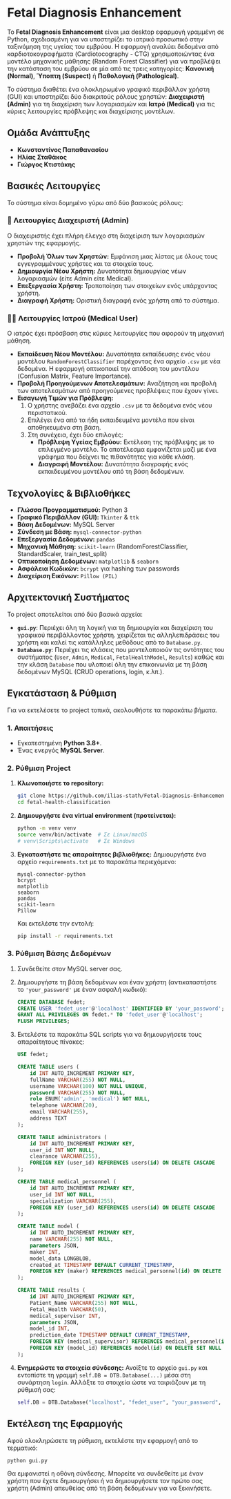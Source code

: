 # Fetal Diagnosis Enhancement

Το **Fetal Diagnosis Enhancement** είναι μια desktop εφαρμογή γραμμένη σε Python, σχεδιασμένη για να υποστηρίζει το ιατρικό προσωπικό στην ταξινόμηση της υγείας του εμβρύου. Η εφαρμογή αναλύει δεδομένα από καρδιοτοκογραφήματα (Cardiotocography - CTG) χρησιμοποιώντας ένα μοντέλο μηχανικής μάθησης (Random Forest Classifier) για να προβλέψει την κατάσταση του εμβρύου σε μία από τις τρεις κατηγορίες: **Κανονική (Normal)**, **Ύποπτη (Suspect)** ή **Παθολογική (Pathological)**.

Το σύστημα διαθέτει ένα ολοκληρωμένο γραφικό περιβάλλον χρήστη (GUI) και υποστηρίζει δύο διακριτούς ρόλους χρηστών: **Διαχειριστή (Admin)** για τη διαχείριση των λογαριασμών και **Ιατρό (Medical)** για τις κύριες λειτουργίες πρόβλεψης και διαχείρισης μοντέλων.

## Ομάδα Ανάπτυξης

*   **Κωνσταντίνος Παπαθανασίου**
*   **Ηλίας Σταθάκος**
*   **Γιώργος Κτιστάκης**

## Βασικές Λειτουργίες

Το σύστημα είναι δομημένο γύρω από δύο βασικούς ρόλους:

### 🔑 Λειτουργίες Διαχειριστή (Admin)

Ο διαχειριστής έχει πλήρη έλεγχο στη διαχείριση των λογαριασμών χρηστών της εφαρμογής.
-   **Προβολή Όλων των Χρηστών:** Εμφάνιση μιας λίστας με όλους τους εγγεγραμμένους χρήστες και τα στοιχεία τους.
-   **Δημιουργία Νέου Χρήστη:** Δυνατότητα δημιουργίας νέων λογαριασμών (είτε Admin είτε Medical).
-   **Επεξεργασία Χρήστη:** Τροποποίηση των στοιχείων ενός υπάρχοντος χρήστη.
-   **Διαγραφή Χρήστη:** Οριστική διαγραφή ενός χρήστη από το σύστημα.

### 👨‍⚕️ Λειτουργίες Ιατρού (Medical User)

Ο ιατρός έχει πρόσβαση στις κύριες λειτουργίες που αφορούν τη μηχανική μάθηση.
-   **Εκπαίδευση Νέου Μοντέλου:** Δυνατότητα εκπαίδευσης ενός νέου μοντέλου `RandomForestClassifier` παρέχοντας ένα αρχείο `.csv` με νέα δεδομένα. Η εφαρμογή οπτικοποιεί την απόδοση του μοντέλου (Confusion Matrix, Feature Importance).
-   **Προβολή Προηγούμενων Αποτελεσμάτων:** Αναζήτηση και προβολή των αποτελεσμάτων από προηγούμενες προβλέψεις που έχουν γίνει.
-   **Εισαγωγή Τιμών για Πρόβλεψη:**
    1.  Ο χρήστης ανεβάζει ένα αρχείο `.csv` με τα δεδομένα ενός νέου περιστατικού.
    2.  Επιλέγει ένα από τα ήδη εκπαιδευμένα μοντέλα που είναι αποθηκευμένα στη βάση.
    3.  Στη συνέχεια, έχει δύο επιλογές:
        *   **Πρόβλεψη Υγείας Εμβρύου:** Εκτέλεση της πρόβλεψης με το επιλεγμένο μοντέλο. Το αποτέλεσμα εμφανίζεται μαζί με ένα γράφημα που δείχνει τις πιθανότητες για κάθε κλάση.
        *   **Διαγραφή Μοντέλου:** Δυνατότητα διαγραφής ενός εκπαιδευμένου μοντέλου από τη βάση δεδομένων.

## Τεχνολογίες & Βιβλιοθήκες

-   **Γλώσσα Προγραμματισμού:** Python 3
-   **Γραφικό Περιβάλλον (GUI):** `Tkinter` & `ttk`
-   **Βάση Δεδομένων:** MySQL Server
-   **Σύνδεση με Βάση:** `mysql-connector-python`
-   **Επεξεργασία Δεδομένων:** `pandas`
-   **Μηχανική Μάθηση:** `scikit-learn` (RandomForestClassifier, StandardScaler, train_test_split)
-   **Οπτικοποίηση Δεδομένων:** `matplotlib` & `seaborn`
-   **Ασφάλεια Κωδικών:** `bcrypt` για hashing των passwords
-   **Διαχείριση Εικόνων:** `Pillow (PIL)`

## Αρχιτεκτονική Συστήματος

Το project αποτελείται από δύο βασικά αρχεία:
-   **`gui.py`**: Περιέχει όλη τη λογική για τη δημιουργία και διαχείριση του γραφικού περιβάλλοντος χρήστη. χειρίζεται τις αλληλεπιδράσεις του χρήστη και καλεί τις κατάλληλες μεθόδους από το `Database.py`.
-   **`Database.py`**: Περιέχει τις κλάσεις που μοντελοποιούν τις οντότητες του συστήματος (`User`, `Admin`, `Medical`, `FetalHealthModel`, `Results`) καθώς και την κλάση `Database` που υλοποιεί όλη την επικοινωνία με τη βάση δεδομένων MySQL (CRUD operations, login, κ.λπ.).

## Εγκατάσταση & Ρύθμιση

Για να εκτελέσετε το project τοπικά, ακολουθήστε τα παρακάτω βήματα.

### 1. Απαιτήσεις

-   Εγκατεστημένη **Python 3.8+**.
-   Ένας ενεργός **MySQL Server**.

### 2. Ρύθμιση Project

1.  **Κλωνοποιήστε το repository:**
    ```bash
    git clone https://github.com/ilias-stath/Fetal-Diagnosis-Enhancement
    cd fetal-health-classification
    ```

2.  **Δημιουργήστε ένα virtual environment (προτείνεται):**
    ```bash
    python -m venv venv
    source venv/bin/activate  # Σε Linux/macOS
    # venv\Scripts\activate   # Σε Windows
    ```

3.  **Εγκαταστήστε τις απαραίτητες βιβλιοθήκες:**
    Δημιουργήστε ένα αρχείο `requirements.txt` με το παρακάτω περιεχόμενο:
    ```
    mysql-connector-python
    bcrypt
    matplotlib
    seaborn
    pandas
    scikit-learn
    Pillow
    ```
    Και εκτελέστε την εντολή:
    ```bash
    pip install -r requirements.txt
    ```

### 3. Ρύθμιση Βάσης Δεδομένων

1.  Συνδεθείτε στον MySQL server σας.
2.  Δημιουργήστε τη βάση δεδομένων και έναν χρήστη (αντικαταστήστε το `'your_password'` με έναν ασφαλή κωδικό):
    ```sql
    CREATE DATABASE fedet;
    CREATE USER 'fedet_user'@'localhost' IDENTIFIED BY 'your_password';
    GRANT ALL PRIVILEGES ON fedet.* TO 'fedet_user'@'localhost';
    FLUSH PRIVILEGES;
    ```
3.  Εκτελέστε τα παρακάτω SQL scripts για να δημιουργήσετε τους απαραίτητους πίνακες:
    ```sql
    USE fedet;

    CREATE TABLE users (
        id INT AUTO_INCREMENT PRIMARY KEY,
        fullName VARCHAR(255) NOT NULL,
        username VARCHAR(100) NOT NULL UNIQUE,
        password VARCHAR(255) NOT NULL,
        role ENUM('admin', 'medical') NOT NULL,
        telephone VARCHAR(20),
        email VARCHAR(255),
        address TEXT
    );

    CREATE TABLE administrators (
        id INT AUTO_INCREMENT PRIMARY KEY,
        user_id INT NOT NULL,
        clearance VARCHAR(255),
        FOREIGN KEY (user_id) REFERENCES users(id) ON DELETE CASCADE
    );

    CREATE TABLE medical_personnel (
        id INT AUTO_INCREMENT PRIMARY KEY,
        user_id INT NOT NULL,
        specialization VARCHAR(255),
        FOREIGN KEY (user_id) REFERENCES users(id) ON DELETE CASCADE
    );

    CREATE TABLE model (
        id INT AUTO_INCREMENT PRIMARY KEY,
        name VARCHAR(255) NOT NULL,
        parameters JSON,
        maker INT,
        model_data LONGBLOB,
        created_at TIMESTAMP DEFAULT CURRENT_TIMESTAMP,
        FOREIGN KEY (maker) REFERENCES medical_personnel(id) ON DELETE SET NULL
    );

    CREATE TABLE results (
        id INT AUTO_INCREMENT PRIMARY KEY,
        Patient_Name VARCHAR(255) NOT NULL,
        Fetal_Health VARCHAR(50),
        medical_supervisor INT,
        parameters JSON,
        model_id INT,
        prediction_date TIMESTAMP DEFAULT CURRENT_TIMESTAMP,
        FOREIGN KEY (medical_supervisor) REFERENCES medical_personnel(id) ON DELETE SET NULL,
        FOREIGN KEY (model_id) REFERENCES model(id) ON DELETE SET NULL
    );
    ```

4.  **Ενημερώστε τα στοιχεία σύνδεσης:**
    Ανοίξτε το αρχείο `gui.py` και εντοπίστε τη γραμμή `self.DB = DTB.Database(...)` μέσα στη συνάρτηση `login`. Αλλάξτε τα στοιχεία ώστε να ταιριάζουν με τη ρύθμισή σας:
    ```python
    self.DB = DTB.Database("localhost", "fedet_user", "your_password", "fedet")
    ```

## Εκτέλεση της Εφαρμογής

Αφού ολοκληρώσετε τη ρύθμιση, εκτελέστε την εφαρμογή από το τερματικό:
```bash
python gui.py
```
Θα εμφανιστεί η οθόνη σύνδεσης. Μπορείτε να συνδεθείτε με έναν χρήστη που έχετε δημιουργήσει ή να δημιουργήσετε τον πρώτο σας χρήστη (Admin) απευθείας από τη βάση δεδομένων για να ξεκινήσετε.

